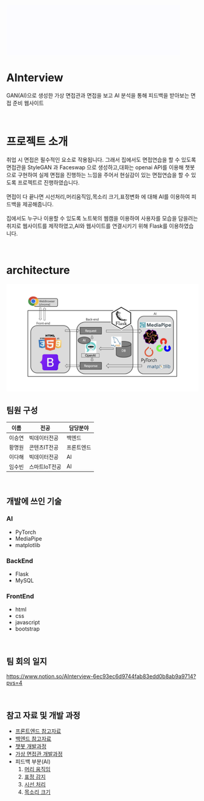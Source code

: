 <img src="frontend/AInterview.gif" width="456" height="132">

# AInterview
GAN(AI)으로 생성한 가상 면접관과 면접을 보고 AI 분석을 통해 피드백을 받아보는 면접 준비 웹사이트

<br>

# 프로젝트 소개
취업 시 면접은 필수적인 요소로 작용됩니다. 그래서 집에서도 면접연습을 할 수 있도록 면접관을 StyleGAN 과 Faceswap 으로 생성하고,대화는 openai API를 이용해 챗봇으로 구현하여 실제 면접을 진행하는 느낌을 주어서 현실감이 있는 면접연습을 할 수 있도록 프로젝트르 진행하였습니다.
<br><br>
면접이 다 끝나면 시선처리,머리움직임,목소리 크기,표정변화 에 대해 AI를 이용하여 피드백을 제공해줍니다.
<br><br>
집에서도 누구나 이용할 수 있도록 노트북의 웹캠을 이용하여 사용자를 모습을 담을려는 취지로 웹사이트를 제작하였고,AI와 웹사이트를 연결시키기 위해 Flask를 이용하였습니다.

<br>

# architecture
<img  alt="image" src="/AInterview_architecture/AInterview_architecture.png">

<br>

## 팀원 구성

|이름|전공|담당분야|
|---|---|------|
|이승연|빅데이터전공|백엔드|
|황명원|콘텐츠IT전공|프론트엔드|
|이다해|빅데이터전공|AI|
|임수빈|스마트IoT전공|AI|

<br>

## 개발에 쓰인 기술


### AI
- PyTorch
- MediaPipe
- matplotlib



### BackEnd
- Flask
- MySQL



### FrontEnd
- html
- css
- javascript
- bootstrap


<br>

## 팀 회의 일지
https://www.notion.so/AInterview-6ec93ec6d9744fab83edd0b8ab9a9714?pvs=4


<br>

## 참고 자료 및 개발 과정
* [프론트엔드 참고자료](https://www.notion.so/366079d1184c42b3aa9f0797c642b75e?pvs=4)
* [백엔드 참고자료](https://www.notion.so/4115812c39134336aba01132b20aa8c9?pvs=4)
* [챗봇 개발과정](https://www.notion.so/ChatGPT-990ab9ccb89243a5be1188a0d177b592?pvs=4)
* [가상 면접관 개발과정](https://www.notion.so/c0c2564d54cd4ccb97b61223865da39b?pvs=4)
* 피드백 부분(AI)
  1. [머리 움직임](https://www.notion.so/963dd322c4cf4097a35d4422ac592984?pvs=4)
  2. [표정 감지](https://www.notion.so/58c42d4cf0554e14b035e3d5659b5a7d?pvs=4)
  3. [시선 처리](https://www.notion.so/7ecf2c7bc18c4042967ba02e8821aec1?pvs=4)
  4. [목소리 크기](https://www.notion.so/f7ddd7d53ab942338ca50568d529a559?pvs=4)
